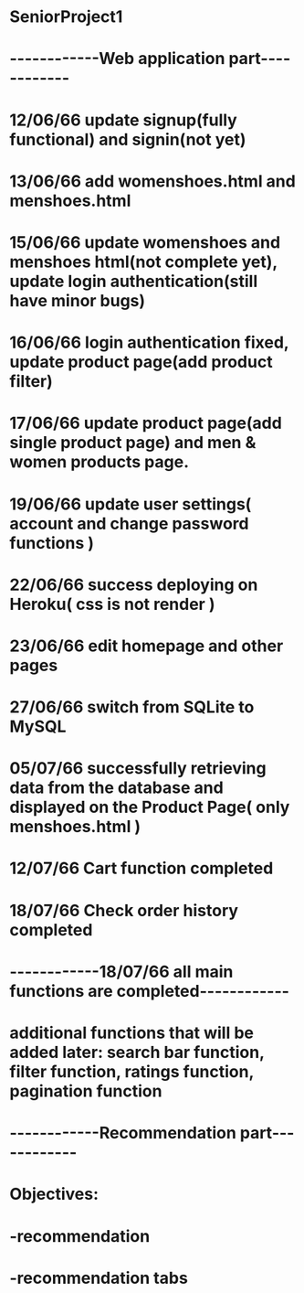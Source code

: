 ﻿# SeniorProject1
# ------------Web application part------------
# 12/06/66 update signup(fully functional) and signin(not yet)
# 13/06/66 add womenshoes.html and menshoes.html
# 15/06/66 update womenshoes and menshoes html(not complete yet), update login authentication(still have minor bugs)
# 16/06/66 login authentication fixed, update product page(add product filter)
# 17/06/66 update product page(add single product page) and men & women products page.
# 19/06/66 update user settings( account and change password functions )
# 22/06/66 success deploying on Heroku( css is not render )
# 23/06/66 edit homepage and other pages
# 27/06/66 switch from SQLite to MySQL
# 05/07/66 successfully retrieving data from the database and displayed on the Product Page( only menshoes.html )
# 12/07/66 Cart function completed
# 18/07/66 Check order history completed
# ------------18/07/66 all main functions are completed------------
# additional functions that will be added later: search bar function, filter function, ratings function, pagination function

# ------------Recommendation part------------
# Objectives:
# -recommendation
# -recommendation tabs

